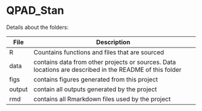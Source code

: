 # QPAD_Stan  

Details about the folders:

File | Description
---|----------------------------------------------------------
R | Countains functions and files that are sourced
data | contains data from other projects or sources. Data locations are described in the README of this folder
figs | contains figures generated from this project
output | contain all outputs generated by the project
rmd | contains all Rmarkdown files used by the project
